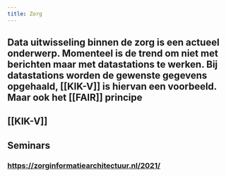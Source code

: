 ```yaml
---
title: Zorg
---
```


## Data uitwisseling binnen de zorg is een actueel onderwerp. Momenteel is de trend om niet met berichten maar met datastations te werken. Bij datastations worden de gewenste gegevens opgehaald, [[KIK-V]] is hiervan een voorbeeld. Maar ook het [[FAIR]] principe
## [[KIK-V]]
## Seminars
### https://zorginformatiearchitectuur.nl/2021/
###
